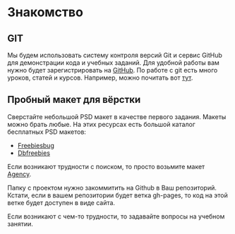 # Знакомство

## GIT
Мы будем использовать систему контроля версий Git и сервис GitHub для демонстрации кода и учебных заданий.
Для удобной работы вам нужно будет зарегистрировать на [GitHub](https://github.com/).
По работе с git есть много уроков, статей и курсов. Например, можно почитать вот [тут](https://habrahabr.ru/post/125799/).

## Пробный макет для вёрстки
Сверстайте небольшой PSD макет в качестве первого задания. Макеты можно брать любые.
На этих ресурсах есть большой каталог бесплатных PSD макетов:
* [Freebiesbug](http://freebiesbug.com/psd-freebies/website-template/)
* [Dbfreebies](http://dbfreebies.co/templates)

Если возникают трудности с поиском, то просто возьмите макет [Agency](https://dribbble.com/shots/2365075-FREE-PSD-Agency-Template).

Папку с проектом нужно закоммитить на Github в Ваш репозиторий. Кстати, если в вашем репозитории будет ветка gh-pages, то код на этой ветке будет доступен в виде сайта.

Если возникают с чем-то трудности, то задавайте вопросы на учебном занятии.